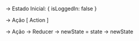 -> Estado Inicial: {
  isLoggedIn: false
}

-> Ação [ Action ]

-> Ação -> Reducer -> newState = state -> newState
